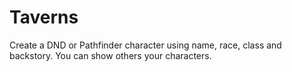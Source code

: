 # Taverns
Create a DND or Pathfinder character using name, race, class and backstory. You can show others your characters.


